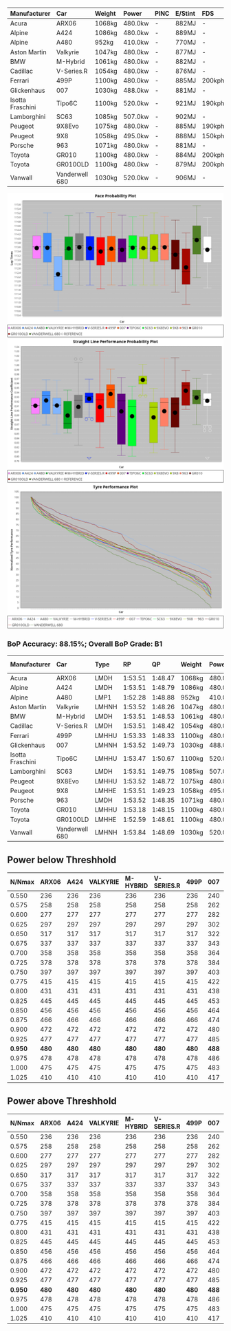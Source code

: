 | Manufacturer     | Car            | Weight | Power   | PINC    | E/Stint | FDS     |
|:-|:-|:-|:-|:-|:-|:-|
| Acura            | ARX06          | 1068kg | 480.0kw |    -    | 882MJ   |    -    |
| Alpine           | A424           | 1086kg | 480.0kw |    -    | 889MJ   |    -    |
| Alpine           | A480           | 952kg  | 410.0kw |    -    | 770MJ   |    -    |
| Aston Martin     | Valkyrie       | 1047kg | 480.0kw |    -    | 877MJ   |    -    |
| BMW              | M-Hybrid       | 1061kg | 480.0kw |    -    | 882MJ   |    -    |
| Cadillac         | V-Series.R     | 1054kg | 480.0kw |    -    | 876MJ   |    -    |
| Ferrari          | 499P           | 1100kg | 480.0kw |    -    | 885MJ   | 200kph  |
| Glickenhaus      | 007            | 1030kg | 488.0kw |    -    | 881MJ   |    -    |
| Isotta Fraschini | Tipo6C         | 1100kg | 520.0kw |    -    | 921MJ   | 190kph  |
| Lamborghini      | SC63           | 1085kg | 507.0kw |    -    | 902MJ   |    -    |
| Peugeot          | 9X8Evo         | 1075kg | 480.0kw |    -    | 885MJ   | 190kph  |
| Peugeot          | 9X8            | 1058kg | 495.0kw |    -    | 888MJ   | 150kph  |
| Porsche          | 963            | 1071kg | 480.0kw |    -    | 881MJ   |    -    |
| Toyota           | GR010          | 1100kg | 480.0kw |    -    | 884MJ   | 200kph  |
| Toyota           | GR010OLD       | 1100kg | 480.0kw |    -    | 879MJ   | 200kph  |
| Vanwall          | Vanderwell 680 | 1030kg | 520.0kw |    -    | 906MJ   |    -    |

![PACECHART](./IMG/AUTO.png)
![STRAIGHTLINEPERFORMANCECHART](./IMG/AUTO_sp.png)
![TYREPERFORMANCECHART](./IMG/AUTO_tw.png)

### BoP Accuracy: 88.15%; Overall BoP Grade: B1
| Manufacturer     | Car            | Type  | RP      | QP      | Weight | Power¹  | Threshhold | PINC    | Power²   | E/Stint | AVG Vmax  | FDS     | RDLC | L/Stint | BOP-Grade | Model Accuracy | Model Points | Match%  | SimDiff |
|:-|:-|:-|:-|:-|:-|:-|:-|:-|:-|:-|:-|:-|:-|:-|:-|:-|:-|:-|:-|
| Acura            | ARX06          | LMDH  | 1:53.51 | 1:48.47 | 1068kg | 480.0kw | 0.0kph     |    -    | 480.00kw |  882MJ  | 274.03kph |    -    | 1.00 | 34      | +B1       | 100.00%        | 996          | 89.82%  | #       |
| Alpine           | A424           | LMDH  | 1:53.51 | 1:48.79 | 1086kg | 480.0kw | 0.0kph     |    -    | 480.00kw |  889MJ  | 276.20kph |    -    | 0.98 | 34      | +B1       | 97.47%         | 1810         | 89.25%  | #       |
| Alpine           | A480           | LMP1  | 1:52.28 | 1:48.88 |  952kg | 410.0kw | 0.0kph     |    -    | 410.00kw |  770MJ  | 273.65kph |    -    | 0.98 | 32      | -E2       | 92.36%         | 1643         | 52.55%  | -0.23   |
| Aston Martin     | Valkyrie       | LMHNH | 1:53.52 | 1:48.26 | 1047kg | 480.0kw | 0.0kph     |    -    | 480.00kw |  877MJ  | 271.75kph |    -    | 1.03 | 34      | +B2       | 100.00%        | 466          | 82.30%  | #       |
| BMW              | M-Hybrid       | LMDH  | 1:53.51 | 1:48.53 | 1061kg | 480.0kw | 0.0kph     |    -    | 480.00kw |  882MJ  | 274.64kph |    -    | 1.01 | 34      | ~A1       | 100.00%        | 3339         | 98.01%  | #       |
| Cadillac         | V-Series.R     | LMDH  | 1:53.51 | 1:48.42 | 1054kg | 480.0kw | 0.0kph     |    -    | 480.00kw |  876MJ  | 275.85kph |    -    | 1.01 | 34      | +B1       | 99.00%         | 6039         | 89.39%  | #       |
| Ferrari          | 499P           | LMHHU | 1:53.33 | 1:48.33 | 1100kg | 480.0kw | 0.0kph     |    -    | 480.00kw |  885MJ  | 272.27kph | 200kph  | 1.01 | 34      | ~A1       | 99.56%         | 7418         | 100.00% | #       |
| Glickenhaus      | 007            | LMHNH | 1:53.52 | 1:49.73 | 1030kg | 488.0kw | 0.0kph     |    -    | 488.00kw |  881MJ  | 280.53kph |    -    | 0.97 | 34      | +A2       | 93.90%         | 2170         | 92.88%  | #       |
| Isotta Fraschini | Tipo6C         | LMHHU | 1:53.47 | 1:50.67 | 1100kg | 520.0kw | 0.0kph     |    -    | 520.00kw |  921MJ  | 274.65kph | 190kph  | 1.02 | 34      | +C2       | 97.73%         | 129          | 73.44%  | #       |
| Lamborghini      | SC63           | LMDH  | 1:53.51 | 1:49.75 | 1085kg | 507.0kw | 0.0kph     |    -    | 507.00kw |  902MJ  | 272.44kph |    -    | 1.02 | 34      | ~A1       | 100.00%        | 784          | 95.91%  | #       |
| Peugeot          | 9X8Evo         | LMHHU | 1:53.52 | 1:48.72 | 1075kg | 480.0kw | 0.0kph     |    -    | 480.00kw |  885MJ  | 282.83kph | 190kph  | 0.98 | 34      | ~A1       | 100.00%        | 1889         | 95.71%  | #       |
| Peugeot          | 9X8            | LMHHE | 1:53.51 | 1:49.23 | 1058kg | 495.0kw | 0.0kph     |    -    | 495.00kw |  888MJ  | 272.14kph | 150kph  | 1.02 | 34      | ~A1       | 99.16%         | 4816         | 100.00% | +1.61   |
| Porsche          | 963            | LMDH  | 1:53.52 | 1:48.35 | 1071kg | 480.0kw | 0.0kph     |    -    | 480.00kw |  881MJ  | 272.13kph |    -    | 1.00 | 34      | ~A1       | 100.00%        | 14574        | 100.00% | #       |
| Toyota           | GR010          | LMHHU | 1:53.18 | 1:48.15 | 1100kg | 480.0kw | 0.0kph     |    -    | 480.00kw |  884MJ  | 270.35kph | 200kph  | 1.01 | 34      | -A2       | 97.78%         | 5323         | 94.09%  | #       |
| Toyota           | GR010OLD       | LMHHE | 1:52.59 | 1:48.61 | 1100kg | 480.0kw | 0.0kph     |    -    | 480.00kw |  879MJ  | 277.44kph | 200kph  | 1.00 | 34      | -D1       | 94.52%         | 690          | 66.85%  | +2.02   |
| Vanwall          | Vanderwell 680 | LMHNH | 1:53.84 | 1:48.69 | 1030kg | 520.0kw | 0.0kph     |    -    | 520.00kw |  906MJ  | 282.50kph |    -    | 1.02 | 34      | +A2       | 95.37%         | 639          | 90.22%  | +1.95   |

## Power below Threshhold
| N/Nmax    | ARX06   | A424    | VALKYRIE | M-HYBRID | V-SERIES.R | 499P    | 007     | TIPO6C  | SC63    | 9X8EVO  | 9X8     | 963     | GR010   | GR010OLD | VANDERWELL 680 | ​     | RPM      | A480    |
|:-|:-|:-|:-|:-|:-|:-|:-|:-|:-|:-|:-|:-|:-|:-|:-|:-|:-|:-|
|  0.550    |  236    |  236    |  236     |  236     |  236       |  236    |  240    |  256    |  250    |  236    |  244    |  236    |  236    |  236     |  256           |  ​    |   --     |   -     |
|  0.575    |  258    |  258    |  258     |  258     |  258       |  258    |  262    |  279    |  273    |  258    |  266    |  258    |  258    |  258     |  279           |  ​    |   --     |   -     |
|  0.600    |  277    |  277    |  277     |  277     |  277       |  277    |  282    |  300    |  293    |  277    |  286    |  277    |  277    |  277     |  300           |  ​    |   --     |   -     |
|  0.625    |  297    |  297    |  297     |  297     |  297       |  297    |  302    |  322    |  314    |  297    |  306    |  297    |  297    |  297     |  322           |  ​    |   --     |   -     |
|  0.650    |  317    |  317    |  317     |  317     |  317       |  317    |  322    |  343    |  335    |  317    |  327    |  317    |  317    |  317     |  343           |  ​    |   --     |   -     |
|  0.675    |  337    |  337    |  337     |  337     |  337       |  337    |  343    |  365    |  356    |  337    |  348    |  337    |  337    |  337     |  365           |  ​    |   --     |   -     |
|  0.700    |  358    |  358    |  358     |  358     |  358       |  358    |  364    |  387    |  377    |  358    |  369    |  358    |  358    |  358     |  387           |  ​    |   --     |   -     |
|  0.725    |  378    |  378    |  378     |  378     |  378       |  378    |  384    |  409    |  399    |  378    |  389    |  378    |  378    |  378     |  409           |  ​    |   --     |   -     |
|  0.750    |  397    |  397    |  397     |  397     |  397       |  397    |  403    |  430    |  419    |  397    |  409    |  397    |  397    |  397     |  430           |  ​    |   --     |   -     |
|  0.775    |  415    |  415    |  415     |  415     |  415       |  415    |  422    |  449    |  438    |  415    |  428    |  415    |  415    |  415     |  449           |  ​    |  5000    |  241    |
|  0.800    |  431    |  431    |  431     |  431     |  431       |  431    |  438    |  467    |  455    |  431    |  445    |  431    |  431    |  431     |  467           |  ​    |  5500    |  284    |
|  0.825    |  445    |  445    |  445     |  445     |  445       |  445    |  453    |  482    |  470    |  445    |  459    |  445    |  445    |  445     |  482           |  ​    |  6000    |  318    |
|  0.850    |  456    |  456    |  456     |  456     |  456       |  456    |  464    |  494    |  482    |  456    |  470    |  456    |  456    |  456     |  494           |  ​    |  6500    |  359    |
|  0.875    |  466    |  466    |  466     |  466     |  466       |  466    |  474    |  505    |  492    |  466    |  480    |  466    |  466    |  466     |  505           |  ​    |  7000    |  401    |
|  0.900    |  472    |  472    |  472     |  472     |  472       |  472    |  480    |  512    |  499    |  472    |  487    |  472    |  472    |  472     |  512           |  ​    |  7500    |  411    |
|  0.925    |  477    |  477    |  477     |  477     |  477       |  477    |  485    |  517    |  504    |  477    |  492    |  477    |  477    |  477     |  517           |  ​    |  8000    |  407    |
| **0.950** | **480** | **480** | **480**  | **480**  | **480**    | **480** | **488** | **520** | **507** | **480** | **495** | **480** | **480** | **480**  | **520**        | **​** | **8500** | **410** |
|  0.975    |  478    |  478    |  478     |  478     |  478       |  478    |  486    |  518    |  505    |  478    |  493    |  478    |  478    |  478     |  518           |  ​    |  9000    |  205    |
|  1.000    |  475    |  475    |  475     |  475     |  475       |  475    |  483    |  514    |  502    |  475    |  490    |  475    |  475    |  475     |  514           |  ​    |   --     |   -     |
|  1.025    |  410    |  410    |  410     |  410     |  410       |  410    |  417    |  444    |  433    |  410    |  423    |  410    |  410    |  410     |  444           |  ​    |   --     |   -     |

## Power above Threshhold
| N/Nmax    | ARX06   | A424    | VALKYRIE | M-HYBRID | V-SERIES.R | 499P    | 007     | TIPO6C  | SC63    | 9X8EVO  | 9X8     | 963     | GR010   | GR010OLD | VANDERWELL 680 | ​     | RPM      | A480    |
|:-|:-|:-|:-|:-|:-|:-|:-|:-|:-|:-|:-|:-|:-|:-|:-|:-|:-|:-|
|  0.550    |  236    |  236    |  236     |  236     |  236       |  236    |  240    |  256    |  250    |  236    |  244    |  236    |  236    |  236     |  256           |  ​    |   --     |   -     |
|  0.575    |  258    |  258    |  258     |  258     |  258       |  258    |  262    |  279    |  273    |  258    |  266    |  258    |  258    |  258     |  279           |  ​    |   --     |   -     |
|  0.600    |  277    |  277    |  277     |  277     |  277       |  277    |  282    |  300    |  293    |  277    |  286    |  277    |  277    |  277     |  300           |  ​    |   --     |   -     |
|  0.625    |  297    |  297    |  297     |  297     |  297       |  297    |  302    |  322    |  314    |  297    |  306    |  297    |  297    |  297     |  322           |  ​    |   --     |   -     |
|  0.650    |  317    |  317    |  317     |  317     |  317       |  317    |  322    |  343    |  335    |  317    |  327    |  317    |  317    |  317     |  343           |  ​    |   --     |   -     |
|  0.675    |  337    |  337    |  337     |  337     |  337       |  337    |  343    |  365    |  356    |  337    |  348    |  337    |  337    |  337     |  365           |  ​    |   --     |   -     |
|  0.700    |  358    |  358    |  358     |  358     |  358       |  358    |  364    |  387    |  377    |  358    |  369    |  358    |  358    |  358     |  387           |  ​    |   --     |   -     |
|  0.725    |  378    |  378    |  378     |  378     |  378       |  378    |  384    |  409    |  399    |  378    |  389    |  378    |  378    |  378     |  409           |  ​    |   --     |   -     |
|  0.750    |  397    |  397    |  397     |  397     |  397       |  397    |  403    |  430    |  419    |  397    |  409    |  397    |  397    |  397     |  430           |  ​    |   --     |   -     |
|  0.775    |  415    |  415    |  415     |  415     |  415       |  415    |  422    |  449    |  438    |  415    |  428    |  415    |  415    |  415     |  449           |  ​    |  5000    |  241    |
|  0.800    |  431    |  431    |  431     |  431     |  431       |  431    |  438    |  467    |  455    |  431    |  445    |  431    |  431    |  431     |  467           |  ​    |  5500    |  284    |
|  0.825    |  445    |  445    |  445     |  445     |  445       |  445    |  453    |  482    |  470    |  445    |  459    |  445    |  445    |  445     |  482           |  ​    |  6000    |  318    |
|  0.850    |  456    |  456    |  456     |  456     |  456       |  456    |  464    |  494    |  482    |  456    |  470    |  456    |  456    |  456     |  494           |  ​    |  6500    |  359    |
|  0.875    |  466    |  466    |  466     |  466     |  466       |  466    |  474    |  505    |  492    |  466    |  480    |  466    |  466    |  466     |  505           |  ​    |  7000    |  401    |
|  0.900    |  472    |  472    |  472     |  472     |  472       |  472    |  480    |  512    |  499    |  472    |  487    |  472    |  472    |  472     |  512           |  ​    |  7500    |  411    |
|  0.925    |  477    |  477    |  477     |  477     |  477       |  477    |  485    |  517    |  504    |  477    |  492    |  477    |  477    |  477     |  517           |  ​    |  8000    |  407    |
| **0.950** | **480** | **480** | **480**  | **480**  | **480**    | **480** | **488** | **520** | **507** | **480** | **495** | **480** | **480** | **480**  | **520**        | **​** | **8500** | **410** |
|  0.975    |  478    |  478    |  478     |  478     |  478       |  478    |  486    |  518    |  505    |  478    |  493    |  478    |  478    |  478     |  518           |  ​    |  9000    |  205    |
|  1.000    |  475    |  475    |  475     |  475     |  475       |  475    |  483    |  514    |  502    |  475    |  490    |  475    |  475    |  475     |  514           |  ​    |   --     |   -     |
|  1.025    |  410    |  410    |  410     |  410     |  410       |  410    |  417    |  444    |  433    |  410    |  423    |  410    |  410    |  410     |  444           |  ​    |   --     |   -     |
